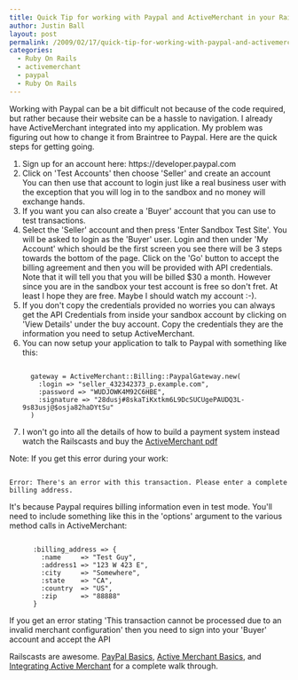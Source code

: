 ```yaml
---
title: Quick Tip for working with Paypal and ActiveMerchant in your Rails Application
author: Justin Ball
layout: post
permalink: /2009/02/17/quick-tip-for-working-with-paypal-and-activemerchant-in-your-rails-application/
categories:
  - Ruby On Rails
  - activemerchant
  - paypal
  - Ruby On Rails
---
```

Working with Paypal can be a bit difficult not because of the code required, but rather because their website can be a hassle to navigation.  I already have ActiveMerchant integrated into my application.  My problem was figuring out how to change it from Braintree to Paypal.  Here are the quick steps for getting going.

<ol>
	<li>Sign up for an account here:
https://developer.paypal.com</li>
	<li>Click on 'Test Accounts' then choose 'Seller' and create an account</li>
</li>You can then use that account to login just like a real business user with the exception that you will log in to the sandbox and no money will exchange hands.</li>
<li>If you want you can also create a 'Buyer' account that you can use to test transactions.</li>
<li>Select the 'Seller' account and then press 'Enter Sandbox Test Site'.  You will be asked to login as the 'Buyer' user.  Login and then under 'My Account' which should be the first screen you see there will be 3 steps towards the bottom of the page.  Click on the 'Go' button to accept the billing agreement and then you will be provided with API credentials.  Note that it will tell you that you will be billed $30 a month.  However since you are in the sandbox your test account is free so don't fret.  At least I hope they are free.  Maybe I should watch my account :-).</li> 
<li>If you don't copy the credentials provided no worries you can always get the API Credentials from inside your sandbox account by clicking on 'View Details' under the buy account.  Copy the credentials they are the information you need to setup ActiveMerchant.</li>
<li>You can now setup your application to talk to Paypal with something like this:
<pre><code class="ruby">
  gateway = ActiveMerchant::Billing::PaypalGateway.new(
    :login => "seller_432342373_p.example.com",
    :password => "WUDJOWK4M92C6HBE",
    :signature => "28dusj#8skaTiKxtkm6L9DcSUCUgePAUDQ3L-9s83usj@$osja82haDYtSu"
  )
</pre></code>
<li>I won't go into all the details of how to build a payment system instead watch the Railscasts and buy the <a href="http://peepcode.com/products/activemerchant-pdf">ActiveMerchant pdf</a></li>
</ol>

Note: If you get this error during your work:
<pre><code class="ruby">
Error: There's an error with this transaction. Please enter a complete billing address.
</pre></code>
It's because Paypal requires billing information even in test mode.  You'll need to include something like this in the 'options' argument to the various method calls in ActiveMerchant:
<pre><code class="ruby">
      :billing_address => {
        :name     => "Test Guy",
        :address1 => "123 W 423 E",
        :city     => "Somewhere",
        :state    => "CA",
        :country  => "US",
        :zip      => "88888"
      }
</pre></code>

If you get an error stating 'This transaction cannot be processed due to an invalid merchant configuration' then you need to sign into your 'Buyer' account and accept the API 

Railscasts are awesome.  <a href="http://railscasts.com/episodes/141-paypal-basics">PayPal Basics</a>, <a href="http://railscasts.com/episodes/144-active-merchant-basics">Active Merchant Basics</a>, and <a href="http://railscasts.com/episodes/145-integrating-active-merchant">Integrating Active Merchant</a> for a complete walk through.